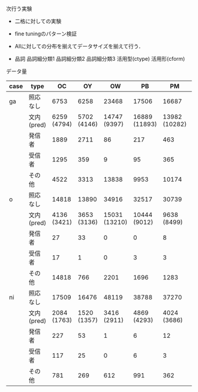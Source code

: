 
次行う実験
- 二格に対しての実験
- fine tuningのパターン検証
- Allに対しての分布を揃えてデータサイズを揃えて行う．



- 品詞	品詞細分類1	品詞細分類2	品詞細分類3	活用型(ctype)	活用形(cform)

データ量

| case| type | OC | OY | OW | PB | PM | PN |
|----|----|----|----|----|----|----|----|
|ga|照応なし|6753|6258|23468|17506|16687|25323|
|  | 文内 (pred) |6259 (4794) |5702 (4146) |14747 (9397) |16889 (11893)|13982 (10282) |24745 (16665)|
|  | 発信者 |1889|2711|86|217|463|315|
|  | 受信者 |1295|359|9|95|365|242|
|  | その他 | 4522|3313|13838|9953|10174|14525|
| o |照応なし|14818|13890|34916|32517|30739|46899|
|  | 文内 (pred) |4136 (3421) |3653 (3136) |15031 (13210)|10444 (9012) |9638 (8499) |16198 (14435)|
|  | 発信者 |27|33|0|0|8|6|
|  | 受信者 |17|1|0|3|3|2|
|  | その他 |14818|766|2201|1696|1283|2045|
|ni|照応なし|17509|16476|48119|38788|37270|58655|
|  | 文内 (pred) |2084 (1763) |1520 (1357) |3416 (2911) |4869 (4293) |4024 (3686) |5785 (5148) |
|  | 発信者 |227|53|1|6|12|7|
|  | 受信者 |117|25|0|6|3|15|
|  | その他 |781|269|612|991|362|688|

